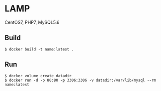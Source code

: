 # LAMP

CentOS7, PHP7, MySQL5.6

## Build

```
$ docker build -t name:latest .
```

## Run

```
$ docker volume create datadir
$ docker run -d -p 80:80 -p 3306:3306 -v datadir:/var/lib/mysql --rm name:latest
```
